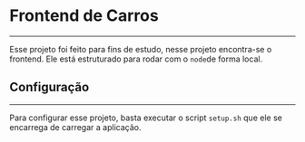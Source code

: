 # Frontend de Carros
---

Esse projeto foi feito para fins de estudo, nesse projeto encontra-se o frontend.
Ele está estruturado para rodar com o `node`de forma local.

## Configuração
---

Para configurar esse projeto, basta executar o script `setup.sh` que ele se encarrega de carregar a aplicação.
